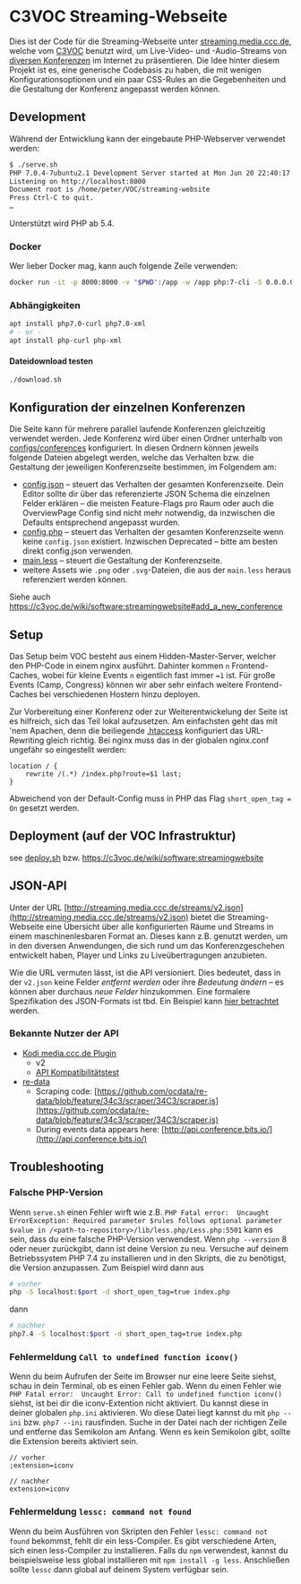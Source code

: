 # C3VOC Streaming-Webseite

Dies ist der Code für die Streaming-Webseite unter
[streaming.media.ccc.de](http://streaming.media.ccc.de/), welche vom
[C3VOC](https://c3voc.de/) benutzt wird, um Live-Video- und -Audio-Streams von
[diversen Konferenzen](https://c3voc.de/eventkalender/) im Internet zu
präsentieren. Die Idee hinter diesem Projekt ist es, eine generische Codebasis
zu haben, die mit wenigen Konfigurationsoptionen und ein paar CSS-Rules an die
Gegebenheiten und die Gestaltung der Konferenz angepasst werden können. 


## Development

Während der Entwicklung kann der eingebaute PHP-Webserver verwendet werden:
```sh
$ ./serve.sh
PHP 7.0.4-7ubuntu2.1 Development Server started at Mon Jun 20 22:40:17 2016
Listening on http://localhost:8000
Document root is /home/peter/VOC/streaming-website
Press Ctrl-C to quit.
…
```

Unterstützt wird PHP ab 5.4.

### Docker

Wer lieber Docker mag, kann auch folgende Zeile verwenden:

```sh
docker run -it -p 8000:8000 -v "$PWD":/app -w /app php:7-cli -S 0.0.0.0:8000 -d short_open_tag=true index.php
```

### Abhängigkeiten

```sh
apt install php7.0-curl php7.0-xml
# - or -
apt install php-curl php-xml
```

#### Dateidownload testen

```
./download.sh
```

## Konfiguration der einzelnen Konferenzen

Die Seite kann für mehrere parallel laufende Konferenzen gleichzeitig verwendet
werden. Jede Konferenz wird über einen Ordner unterhalb von
[configs/conferences](configs/conferences) konfiguriert. In diesen Ordnern können
jeweils folgende Dateien abgelegt werden, welche das Verhalten bzw. die Gestaltung
der jeweiligen Konferenzseite bestimmen, im Folgendem am:

  - [config.json](configs/conferences/jev22/config.json) – steuert das Verhalten der gesamten Konferenzseite. Dein Editor sollte dir über das referenzierte JSON Schema die einzelnen Felder erklären – die meisten Feature-Flags pro Raum oder auch die OverviewPage Config sind nicht mehr notwendig, da inzwischen die Defaults entsprechend angepasst wurden.
  - [config.php](configs/conferences/nixcon15/config.php) – steuert das Verhalten der gesamten Konferenzseite wenn keine `config.json` existiert. Inzwischen Deprecated – bitte am besten direkt config.json verwenden.
  - [main.less](configs/conferences/nixcon15/main.less) – steuert die Gestaltung der Konferenzseite.
  - weitere Assets wie `.png` oder `.svg`-Dateien, die aus der `main.less` heraus referenziert werden können.

Siehe auch https://c3voc.de/wiki/software:streamingwebsite#add_a_new_conference

## Setup

Das Setup beim VOC besteht aus einem Hidden-Master-Server, welcher den PHP-Code
in einem nginx ausführt. Dahinter kommen `n` Frontend-Caches, wobei für kleine
Events `n` eigentlich fast immer `=1` ist. Für große Events (Camp, Congress)
können wir aber sehr einfach weitere Frontend-Caches bei verschiedenen Hostern
hinzu deployen.

Zur Vorbereitung einer Konferenz oder zur Weiterentwickelung der Seite ist es
hilfreich, sich das Teil lokal aufzusetzen. Am einfachsten geht das mit 'nem
Apachen, denn die beiliegende [.htaccess](.htaccess) konfiguriert das
URL-Rewriting gleich richtig. Bei nginx muss das in der globalen nginx.conf
ungefähr so eingestellt werden:

```
location / {
    rewrite /(.*) /index.php?route=$1 last;
}
```

Abweichend von der Default-Config muss in PHP das Flag `short_open_tag = On`
gesetzt werden.



## Deployment (auf der VOC Infrastruktur)

see [deploy.sh](deploy.sh) bzw. https://c3voc.de/wiki/software:streamingwebsite


## JSON-API

Unter der URL [http://streaming.media.ccc.de/streams/v2.json](http://streaming.media.ccc.de/streams/v2.json) bietet die
Streaming-Webseite eine Übersicht über alle konfigurierten Räume und Streams in
einem maschinenlesbaren Format an. Dieses kann z.B. genutzt werden, um in den
diversen Anwendungen, die sich rund um das Konferenzgeschehen entwickelt haben,
Player und Links zu Liveübertragungen anzubieten.

Wie die URL vermuten lässt, ist die API versioniert. Dies bedeutet, dass in
der `v2.json` keine Felder *entfernt werden* oder ihre *Bedeutung ändern* – es
können aber durchaus *neue Felder* hinzukommen. Eine formalere Spezifikation
des JSON-Formats ist tbd. Ein Beispiel kann [hier
betrachtet](https://gist.github.com/MaZderMind/a91f242efb2f446a2237d4596896efd6) werden.

### Bekannte Nutzer der API

  - [Kodi media.ccc.de Plugin](https://github.com/cccc/plugin.video.media-ccc-de)
    - v2
    - [API Kompatibilitätstest](https://github.com/cccc/plugin.video.media-ccc-de/blob/master/resources/lib/test_stream.py)
  - [re-data](https://github.com/ocdata/re-data/tree/feature/34c3)
    - Scraping code: [https://github.com/ocdata/re-data/blob/feature/34c3/scraper/34C3/scraper.js](https://github.com/ocdata/re-data/blob/feature/34c3/scraper/34C3/scraper.js)
    - During events data appears here: [http://api.conference.bits.io/](http://api.conference.bits.io/)

## Troubleshooting

### Falsche PHP-Version

Wenn `serve.sh` einen Fehler wirft wie z.B. `PHP Fatal error:  Uncaught ErrorException: Required parameter $rules follows optional parameter $value in /<path-to-repository>/lib/less.php/Less.php:5501` kann es sein, dass du eine falsche PHP-Version verwendest. Wenn `php --version` 8 oder neuer zurückgibt, dann ist deine Version zu neu. Versuche auf deinem Betriebssystem PHP 7.4 zu installieren und in den Skripts, die zu benötigst, die Version anzupassen. Zum Beispiel wird dann aus
```sh
# vorher
php -S localhost:$port -d short_open_tag=true index.php
```
dann
```sh
# nachher
php7.4 -S localhost:$port -d short_open_tag=true index.php
```

### Fehlermeldung `Call to undefined function iconv()`
Wenn du beim Aufrufen der Seite im Browser nur eine leere Seite siehst, schau in dein Terminal, ob es einen Fehler gab. Wenn du einen Fehler wie `PHP Fatal error:  Uncaught Error: Call to undefined function iconv()` siehst, ist bei dir die iconv-Extention nicht aktiviert. Du kannst diese in deiner globalen `php.ini` aktivieren. Wo diese Datei liegt kannst du mit `php --ini` bzw. `php7 --ini` rausfinden. Suche in der Datei nach der richtigen Zeile und entferne das Semikolon am Anfang. Wenn es kein Semikolon gibt, sollte die Extension bereits aktiviert sein.
```
// vorher
;extension=iconv
```
```
// nachher
extension=iconv
```

### Fehlermeldung `lessc: command not found`
Wenn du beim Ausführen von Skripten den Fehler `lessc: command not found` bekommst, fehlt dir ein less-Compiler. Es gibt verschiedene Arten, sich einen less-Compiler zu installieren. Falls du `npm` verwendest, kannst du beispielsweise less global installieren mit `npm install -g less`. Anschließen sollte `lessc` dann global auf deinem System verfügbar sein.
